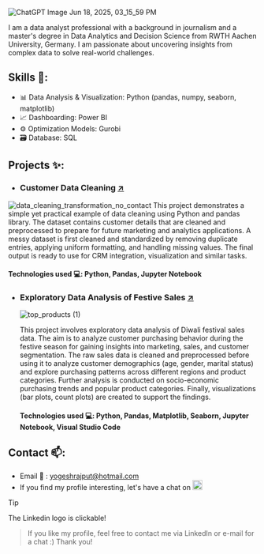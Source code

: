 ![ChatGPT Image Jun 18, 2025, 03_15_59 PM](https://github.com/user-attachments/assets/c4f7c5b5-9f59-4d4b-9c3b-f0b95b58e196)

I am a data analyst professional with a background in journalism and a master's degree in Data Analytics and Decision Science from RWTH Aachen University, Germany. I am passionate about uncovering insights from complex data to solve real-world challenges. 

## Skills 🧰: 
- 📊 Data Analysis & Visualization: Python (pandas, numpy, seaborn, matplotlib)
- 📈 Dashboarding: Power BI 
- ⚙️ Optimization Models: Gurobi
- 🗃️ Database: SQL

## Projects ✨:
- ### Customer Data Cleaning [↗️](https://github.com/Yogesh-Rajput/Customer-List-Data-Cleaning)

![data_cleaning_transformation_no_contact](https://github.com/user-attachments/assets/73b0b81c-404b-4153-8a70-2ec06f4f11ea)
  This project demonstrates a simple yet practical example of data cleaning using Python and pandas library. The dataset contains customer details that are cleaned and preprocessed to prepare for future marketing and analytics applications. A messy dataset is first cleaned and standardized by removing duplicate entries, applying uniform formatting, and handling missing values. The final output is ready to use for CRM integration, visualization and similar tasks.

  #### Technologies used 💻: Python, Pandas, Jupyter Notebook
  
- ### Exploratory Data Analysis of Festive Sales [↗️](https://github.com/Yogesh-Rajput/Diwali-Sales-EDA)

  ![top_products (1)](https://github.com/user-attachments/assets/e863e5ba-2755-4475-af76-a10c66d974b8)

  This project involves exploratory data analysis of Diwali festival sales data. The aim is to analyze customer purchasing behavior during the festive season for gaining insights into marketing, sales, and customer segmentation. The raw sales data is cleaned and preprocessed before using it to analyze customer demographics (age, gender, marital status) and explore purchasing patterns across different regions and product categories. Further analysis is conducted on socio-economic purchasing trends and popular product categories. Finally, visualizations (bar plots, count plots) are created to support the findings.

  #### Technologies used 💻: Python, Pandas, Matplotlib, Seaborn, Jupyter Notebook, Visual Studio Code

## Contact 📫:
- Email :email: : yogeshrajput@hotmail.com
- If you find my profile interesting, let's have a chat on [<img src='https://cdn.jsdelivr.net/npm/simple-icons@3.0.1/icons/linkedin.svg' alt='linkedin' height='20'>](https://www.linkedin.com/in/yrajput/)
>[!Tip]
>The Linkedin logo is clickable!

>If you like my profile, feel free to contact me via LinkedIn or e-mail for a chat :)
>Thank you!
